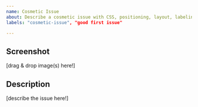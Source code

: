 ```yaml
---
name: Cosmetic Issue
about: Describe a cosmetic issue with CSS, positioning, layout, labeling, or something of that nature
labels: "cosmetic-issue", "good first issue"

---
```


## Screenshot

[drag & drop image(s) here!]

## Description

[describe the issue here!]
